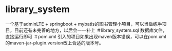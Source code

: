 # library_system
一个基于adminLTE + springboot + mybatis的图书管理小项目，可以当做练手项目，目前还有未完善的地方，以后会一一补上
＃library_system.sql
数据库文件，直接运行即可
＃pom.xml
引入的项目如果出现maven版本错误，可以在pom.xml的maven-jar-plugin.version改上合适的版本号。

